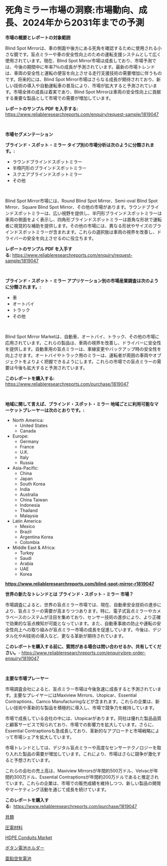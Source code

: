 <p><h1>死角ミラー市場の洞察:市場動向、成長、2024年から2031年までの予測</h1></p><p><strong>市場の概要とレポートの対象範囲</strong></p>
<p><p>Blind Spot Mirrorは、車の側面や後方にある死角を確認するために使用される小さな鏡です。盲点ミラーや車の安全性向上のための運転支援システムとして広く使用されています。現在、Blind Spot Mirror市場は成長しており、市場予測では、今後の期間中に年率7％の成長が予測されています。最新の市場トレンドは、車両の安全性と運転の便盲を向上させる走行支援技術の需要増加に伴うものです。将来的には、Blind Spot Mirror市場はさらなる成長が期待されており、新しい技術の導入や自動運転車の普及により、市場が拡大すると予測されています。市場全体の成長は着実であり、Blind Spot Mirrorは車両の安全性向上に貢献する重要な製品として市場での需要が増加しています。</p></p>
<p><strong>レポートのサンプル PDF を入手する:</strong> <a href="https://www.reliableresearchreports.com/enquiry/request-sample/1819047">https://www.reliableresearchreports.com/enquiry/request-sample/1819047</a></p>
<p>&nbsp;</p>
<p><strong>市場セグメンテーション</strong></p>
<p><strong>ブラインド・スポット・ミラー タイプ別の市場分析は次のように分類されます。:</strong></p>
<p><ul><li>ラウンドブラインドスポットミラー</li><li>半楕円形のブラインドスポットミラー</li><li>スクエアブラインドスポットミラー</li><li>その他</li></ul></p>
<p>&nbsp;</p>
<p><p>Blind Spot Mirror市場には、Round Blind Spot Mirror、Semi-oval Blind Spot Mirror、Square Blind Spot Mirror、その他の市場があります。ラウンドブラインドスポットミラーは、広い視野を提供し、半円形ブラインドスポットミラーは車両の側面をよく表示し、四角形ブラインドスポットミラーは直角な形状で運転者に視覚的な補助を提供します。その他の市場には、異なる形状やサイズのブラインドスポットミラーが含まれます。これらの選択肢は車両の視界を改善し、ドライバーの安全を向上させるのに役立ちます。</p></p>
<p><strong>レポートのサンプル PDF を入手する:</strong>&nbsp;<a href="https://www.reliableresearchreports.com/enquiry/request-sample/1819047">https://www.reliableresearchreports.com/enquiry/request-sample/1819047</a></p>
<p>&nbsp;</p>
<p><strong> ブラインド・スポット・ミラー アプリケーション別の市場産業調査は次のように分類されます。:</strong></p>
<p><ul><li>車</li><li>オートバイ</li><li>トラック</li><li>その他</li></ul></p>
<p>&nbsp;</p>
<p><p>Blind Spot Mirror Marketは、自動車、オートバイ、トラック、その他の市場に応用されています。これらの製品は、車両の視界を改善し、ドライバーに安全性を提供します。自動車用の盲点ミラーは、車線変更やバックアップ時の安全性を向上させます。オートバイやトラック用のミラーは、運転者が周囲の車両やオブジェクトをよりよく把握できるようにします。これらの市場での盲点ミラーの需要は今後も拡大すると予測されています。</p></p>
<p><strong>このレポートを購入する:</strong>&nbsp; <a href="https://www.reliableresearchreports.com/purchase/1819047">https://www.reliableresearchreports.com/purchase/1819047</a></p>
<p>&nbsp;</p>
<p><strong>地域に関して言えば、ブラインド・スポット・ミラー 地域ごとに利用可能なマーケットプレーヤーは次のとおりです。:</strong></p>
<p><ul>
    <li>
        North America:
        <ul>
            <li>United States</li>
            <li>Canada</li>
        </ul>
    </li>
    <li>
        Europe:
        <ul>
            <li>Germany</li>
            <li>France</li>
            <li>U.K.</li>
            <li>Italy</li>
            <li>Russia</li>
        </ul>
    </li>
    <li>
        Asia-Pacific:
        <ul>
            <li>China</li>
            <li>Japan</li>
            <li>South Korea</li>
            <li>India</li>
            <li>Australia</li>
            <li>China Taiwan</li>
            <li>Indonesia</li>
            <li>Thailand</li>
            <li>Malaysia</li>
        </ul>
    </li>
    <li>
        Latin America:
        <ul>
            <li>Mexico</li>
            <li>Brazil</li>
            <li>Argentina Korea</li>
            <li>Colombia</li>
        </ul>
    </li>
    <li>
        Middle East & Africa:
        <ul>
            <li>Turkey</li>
            <li>Saudi</li>
            <li>Arabia</li>
            <li>UAE</li>
            <li>Korea</li>
        </ul>
    </li>
    </ul></p>
<p><strong><a href="https://www.reliableresearchreports.com/blind-spot-mirror-r1819047">https://www.reliableresearchreports.com/blind-spot-mirror-r1819047</a></strong>&nbsp;</p>
<p><strong>世界の新たなトレンドとは ブラインド・スポット・ミラー 市場？</strong></p>
<p><p>市場調査によると、世界の盲点ミラー市場では、現在、自動車安全技術の進歩により、盲点ミラーの需要が高まりつつあります。特に、電子式盲点ミラーやカメラベースのシステムが注目を集めており、センサー技術の進歩により、より正確で効果的な盲点検知が可能となっています。また、自動車事故の防止や運転の安全性向上への取り組みが盲点ミラー市場の成長を促進しています。今後は、デジタル化やAI技術の導入など、更なる革新が期待されています。</p></p>
<p><strong>このレポートを購入する前に、質問がある場合は問い合わせるか、共有してください。</strong>- <a href="https://www.reliableresearchreports.com/enquiry/pre-order-enquiry/1819047">https://www.reliableresearchreports.com/enquiry/pre-order-enquiry/1819047</a></p>
<p>&nbsp;</p>
<p><strong>主要な市場プレーヤー</strong></p>
<p><p>市場調査会社によると、盲点ミラー市場は今後急速に成長すると予測されています。主要なプレイヤーにはMaxiview Mirrors、Utopicar、Essential Contraptions、Camco Manufacturingなどが含まれます。これらの企業は、新しい技術や革新的な製品を積極的に導入し、市場で競争力を維持しています。</p><p>市場で成長している会社の中には、Utopicarがあります。同社は優れた製品品質と顧客サービスで知られており、市場での影響力を拡大しています。さらに、Essential Contraptionsも急成長しており、革新的なアプローチと市場戦略によって市場シェアを拡大しています。</p><p>市場トレンドとしては、デジタル盲点ミラーや高度なセンサーテクノロジーを取り入れた製品の需要が増加しています。これにより、市場はさらに競争が激化すると予想されています。</p><p>これらの会社の売上高は、Maxiview Mirrorsが年間約500万ドル、Velvacが年間約300万ドル、Essential Contraptionsが年間約200万ドルであると推定されています。これらの企業は、市場での販売成績を維持しつつ、新しい製品の開発やマーケティング活動を通じて成長を続けています。</p></p>
<p><strong>このレポートを購入する:</strong>&nbsp;&nbsp;<a href="https://www.reliableresearchreports.com/purchase/1819047">https://www.reliableresearchreports.com/purchase/1819047</a></p>
<p><p><a href="https://medium.com/@terrellconn2023/%E8%B2%9D%E9%A1%9E%E5%B8%82%E5%A0%B4-%E5%B8%82%E5%A0%B4cagr-%E5%B8%82%E5%A0%B4%E3%83%88%E3%83%AC%E3%83%B3%E3%83%89-%E3%81%8A%E3%82%88%E3%81%B3%E6%88%90%E9%95%B7%E6%88%A6%E7%95%A5%E3%81%AB%E9%96%A2%E3%81%99%E3%82%8B%E6%B4%9E%E5%AF%9F-8b5c03a0b2bc">貝類</a></p><p><a href="https://medium.com/@peterpatel626/%E5%9C%A7%E9%9B%BB%E6%9D%90%E6%96%99%E5%B8%82%E5%A0%B4-%E3%82%BF%E3%82%A4%E3%83%97-%E3%82%A2%E3%83%97%E3%83%AA%E3%82%B1%E3%83%BC%E3%82%B7%E3%83%A7%E3%83%B3-%E5%9C%B0%E7%90%86%E3%81%AB%E3%82%88%E3%82%8B%E5%8C%85%E6%8B%AC%E7%9A%84%E3%81%AA%E8%A9%95%E4%BE%A1-86cc9a43ee20">圧電材料</a></p><p><a href="https://github.com/mbisetmhermsr/Market-Research-Report-List-2/blob/main/hdpe-conduits-market.md">HDPE Conduits Market</a></p><p><a href="https://github.com/laurenreichert/Market-Research-Report-List-1/blob/main/902218029448.md">ボタン電池ホルダー</a></p><p><a href="https://github.com/RodHoppe07/Market-Research-Report-List-1/blob/main/569427829449.md">亜鉛空気電池</a></p></p>